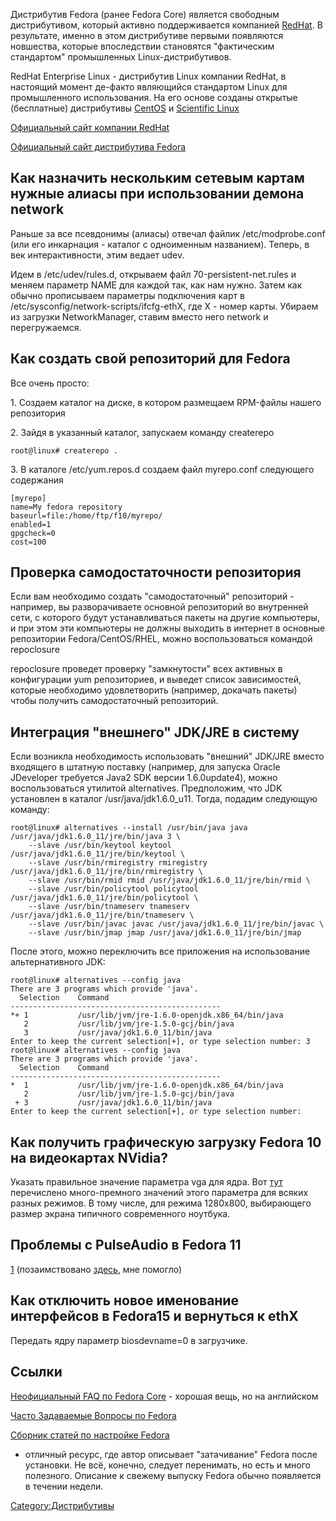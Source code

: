 Дистрибутив Fedora (ранее Fedora Core) является свободным дистрибутивом,
который активно поддерживается компанией
[RedHat](http://www.redhat.com). В результате, именно в этом
дистрибутиве первыми появляются новшества, которые
впоследствии становятся "фактическим стандартом" промышленных
Linux-дистрибутивов.

RedHat Enterprise Linux - дистрибутив Linux компании RedHat, в настоящий
момент де-факто являющийся стандартом Linux для промышленного
использования. На его основе созданы открытые (бесплатные)
дистрибутивы [CentOS](http://www.centos.org/) и [Scientific
Linux](http://www.scientificlinux.org/)

[Официальный сайт компании RedHat](http://www.redhat.com/)

[Официальный сайт дистрибутива Fedora](http://fedoraproject.org/)

## Как назначить нескольким сетевым картам нужные алиасы при использовании демона network

Раньше за все псевдонимы (алиасы) отвечал файлик /etc/modprobe.conf (или
его инкарнация - каталог с одноименным названием). Теперь, в век
интерактивности, этим ведает udev.

Идем в /etc/udev/rules.d, открываем файл 70-persistent-net.rules и
меняем параметр NAME для каждой так, как нам нужно. Затем как
обычно прописываем параметры подключения карт в
/etc/sysconfig/network-scripts/ifcfg-ethX, где X - номер карты. Убираем
из загрузки NetworkManager, ставим вместо него network и перегружаемся.

## Как создать свой репозиторий для Fedora

Все очень просто:

1\. Создаем каталог на диске, в котором размещаем RPM-файлы нашего
репозитория

2\. Зайдя в указанный каталог, запускаем команду createrepo

    root@linux# createrepo .

3\. В каталоге /etc/yum.repos.d создаем файл myrepo.conf следующего
содержания

    [myrepo]
    name=My fedora repository
    baseurl=file:/home/ftp/f10/myrepo/
    enabled=1
    gpgcheck=0
    cost=100

## Проверка самодостаточности репозитория

Если вам необходимо создать "самодостаточный" репозиторий - например, вы
разворачиваете основной репозиторий во внутренней сети, с которого будут
устанавливаться пакеты на другие компьютеры, и при этом эти компьютеры
не должны выходить в интернет в основные репозитории
Fedora/CentOS/RHEL, можно воспользоваться командой repoclosure

repoclosure проведет проверку "замкнутости" всех активных в конфигурации
yum репозиториев, и выведет список зависимостей, которые необходимо
удовлетворить (например, докачать пакеты) чтобы получить
самодостаточный репозиторий.

## Интеграция "внешнего" JDK/JRE в систему

Если возникла необходимость использовать "внешний" JDK/JRE вместо
входящего в штатную поставку (например, для запуска Oracle
JDeveloper требуется Java2 SDK версии 1.6.0update4), можно
воспользоваться утилитой alternatives. Предположим, что
JDK установлен в каталог /usr/java/jdk1.6.0\_u11. Тогда, подадим
следующую команду:

    root@linux# alternatives --install /usr/bin/java java /usr/java/jdk1.6.0_11/jre/bin/java 3 \
        --slave /usr/bin/keytool keytool /usr/java/jdk1.6.0_11/jre/bin/keytool \
        --slave /usr/bin/rmiregistry rmiregistry /usr/java/jdk1.6.0_11/jre/bin/rmiregistry \
        --slave /usr/bin/rmid rmid /usr/java/jdk1.6.0_11/jre/bin/rmid \
        --slave /usr/bin/policytool policytool /usr/java/jdk1.6.0_11/jre/bin/policytool \
        --slave /usr/bin/tnameserv tnameserv /usr/java/jdk1.6.0_11/jre/bin/tnameserv \
        --slave /usr/bin/javac javac /usr/java/jdk1.6.0_11/jre/bin/javac \
        --slave /usr/bin/jmap jmap /usr/java/jdk1.6.0_11/jre/bin/jmap

После этого, можно переключить все приложения на использование
альтернативного JDK:

    root@linux# alternatives --config java
    There are 3 programs which provide 'java'.
      Selection    Command
    -----------------------------------------------
    *+ 1           /usr/lib/jvm/jre-1.6.0-openjdk.x86_64/bin/java
       2           /usr/lib/jvm/jre-1.5.0-gcj/bin/java
       3           /usr/java/jdk1.6.0_11/bin/java
    Enter to keep the current selection[+], or type selection number: 3
    root@linux# alternatives --config java
    There are 3 programs which provide 'java'.
      Selection    Command
    -----------------------------------------------
    *  1           /usr/lib/jvm/jre-1.6.0-openjdk.x86_64/bin/java
       2           /usr/lib/jvm/jre-1.5.0-gcj/bin/java
     + 3           /usr/java/jdk1.6.0_11/bin/java
    Enter to keep the current selection[+], or type selection number:

## Как получить графическую загрузку Fedora 10 на видеокартах NVidia?

Указать правильное значение параметра vga для ядра. Вот
[тут](http://dalth.livejournal.com/59451.html) перечислено
много-премного значений этого параметра для всяких разных
режимов. В тому числе, для режима 1280x800, выбирающего размер
экрана типичного современного ноутбука.

## Проблемы с PulseAudio в Fedora 11

[1](http://forums.fedoraforum.org/showthread.php?t=225660&highlight=pulse)
(позаимствовано
[здесь](http://www.linux.org.ru/view-message.jsp?msgid=3905302#comment-3907752),
мне помогло)

## Как отключить новое именование интерфейсов в Fedora15 и вернуться к ethX

Передать ядру параметр biosdevname=0 в загрузчике.

## Ссылки

[Неофициальный FAQ по Fedora Core](http://www.fedorafaq.org/) - хорошая
вещь, но на английском

[Часто Задаваемые Вопросы по Fedora](http://www.fedoracenter.ru)

[Сборник статей по настройке Fedora](http://www.mjmwired.net/resources/)
- отличный ресурс, где автор описывает "затачивание" Fedora после
установки. Не всё, конечно, следует перенимать, но есть и много
полезного. Описание к свежему выпуску Fedora обычно появляется в
течении недели.

[Category:Дистрибутивы](Category:Дистрибутивы "wikilink")
